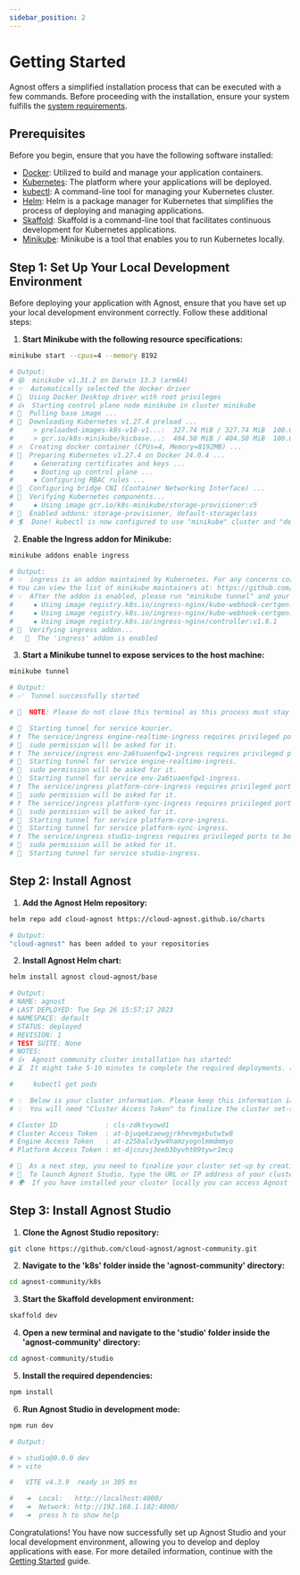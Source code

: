 ```yaml
---
sidebar_position: 2
---
```


# Getting Started

Agnost offers a simplified installation process that can be executed with a few
commands. Before proceeding with the installation, ensure your system fulfills
the [system requirements](/docs/installation/system-requirements).

## Prerequisites

Before you begin, ensure that you have the following software installed:

- [Docker](https://docs.docker.com/get-docker/): Utilized to build and manage
  your application containers.
- [Kubernetes](https://kubernetes.io/docs/setup/): The platform where your
  applications will be deployed.
- [kubectl](https://kubernetes.io/docs/tasks/tools/install-kubectl/): A
  command-line tool for managing your Kubernetes cluster.
- [Helm](https://helm.sh/docs/intro/install/): Helm is a package manager for
  Kubernetes that simplifies the process of deploying and managing applications.
- [Skaffold](https://skaffold.dev/docs/install/): Skaffold is a command-line
  tool that facilitates continuous development for Kubernetes applications.
- [Minikube](https://minikube.sigs.k8s.io/docs/start/): Minikube is a tool that
  enables you to run Kubernetes locally.

## Step 1: Set Up Your Local Development Environment

Before deploying your application with Agnost, ensure that you have set up your
local development environment correctly. Follow these additional steps:

1. **Start Minikube with the following resource specifications:**

```bash
minikube start --cpus=4 --memory 8192

# Output:
# 😄  minikube v1.31.2 on Darwin 13.3 (arm64)
# ✨  Automatically selected the docker driver
# 📌  Using Docker Desktop driver with root privileges
# 👍  Starting control plane node minikube in cluster minikube
# 🚜  Pulling base image ...
# 💾  Downloading Kubernetes v1.27.4 preload ...
#     > preloaded-images-k8s-v18-v1...:  327.74 MiB / 327.74 MiB  100.00% 6.99 Mi
#     > gcr.io/k8s-minikube/kicbase...:  404.50 MiB / 404.50 MiB  100.00% 6.29 Mi
# 🔥  Creating docker container (CPUs=4, Memory=8192MB) ...
# 🐳  Preparing Kubernetes v1.27.4 on Docker 24.0.4 ...
#     ▪ Generating certificates and keys ...
#     ▪ Booting up control plane ...
#     ▪ Configuring RBAC rules ...
# 🔗  Configuring bridge CNI (Container Networking Interface) ...
# 🔎  Verifying Kubernetes components...
#     ▪ Using image gcr.io/k8s-minikube/storage-provisioner:v5
# 🌟  Enabled addons: storage-provisioner, default-storageclass
# 🏄  Done! kubectl is now configured to use "minikube" cluster and "default" namespace by default
```

2. **Enable the Ingress addon for Minikube:**

```bash
minikube addons enable ingress

# Output:
# 💡  ingress is an addon maintained by Kubernetes. For any concerns contact minikube on GitHub.
# You can view the list of minikube maintainers at: https://github.com/kubernetes/minikube/blob/master/OWNERS
# 💡  After the addon is enabled, please run "minikube tunnel" and your ingress resources would be available at "127.0.0.1"
#     ▪ Using image registry.k8s.io/ingress-nginx/kube-webhook-certgen:v20230407
#     ▪ Using image registry.k8s.io/ingress-nginx/kube-webhook-certgen:v20230407
#     ▪ Using image registry.k8s.io/ingress-nginx/controller:v1.8.1
# 🔎  Verifying ingress addon...
#  	🌟  The 'ingress' addon is enabled
```

3. **Start a Minikube tunnel to expose services to the host machine:**

```bash
minikube tunnel

# Output:
# ✅  Tunnel successfully started

# 📌  NOTE: Please do not close this terminal as this process must stay alive for the tunnel to be accessible ...

# 🏃  Starting tunnel for service kourier.
# ❗  The service/ingress engine-realtime-ingress requires privileged ports to be exposed: [80 443]
# 🔑  sudo permission will be asked for it.
# ❗  The service/ingress env-2a6tuaenfqw1-ingress requires privileged ports to be exposed: [80 443]
# 🏃  Starting tunnel for service engine-realtime-ingress.
# 🔑  sudo permission will be asked for it.
# 🏃  Starting tunnel for service env-2a6tuaenfqw1-ingress.
# ❗  The service/ingress platform-core-ingress requires privileged ports to be exposed: [80 443]
# 🔑  sudo permission will be asked for it.
# ❗  The service/ingress platform-sync-ingress requires privileged ports to be exposed: [80 443]
# 🔑  sudo permission will be asked for it.
# 🏃  Starting tunnel for service platform-core-ingress.
# 🏃  Starting tunnel for service platform-sync-ingress.
# ❗  The service/ingress studio-ingress requires privileged ports to be exposed: [80 443]
# 🔑  sudo permission will be asked for it.
# 🏃  Starting tunnel for service studio-ingress.
```

## Step 2: Install Agnost

1. **Add the Agnost Helm repository:**

```bash
helm repo add cloud-agnost https://cloud-agnost.github.io/charts

# Output:
"cloud-agnost" has been added to your repositories
```

2. **Install Agnost Helm chart:**

```bash
helm install agnost cloud-agnost/base

# Output:
# NAME: agnost
# LAST DEPLOYED: Tue Sep 26 15:57:17 2023
# NAMESPACE: default
# STATUS: deployed
# REVISION: 1
# TEST SUITE: None
# NOTES:
# 👍  Agnost community cluster installation has started!
# ⏳  It might take 5-10 minutes to complete the required deployments. Please check your cluster deployment status by running:

#     kubectl get pods

# 💡  Below is your cluster information. Please keep this information in a safe place.
# 💡  You will need "Cluster Access Token" to finalize the cluster set-up through Agnost Studio which is installed in your Kubernetes cluster.

# Cluster ID            : cls-zdktvyowd1
# Cluster Access Token  : at-bjuqekzaewgjrkhevmgxbutwtw8
# Engine Access Token   : at-z25balv3yw4hamzyognlmmdmmyo
# Platform Access Token : mt-djcnzvj3eeb3byvht09tywr1mcq

# 📣  As a next step, you need to finalize your cluster set-up by creating your user account through Agnost Studio.
# 📣  To launch Agnost Studio, type the URL or IP address of your cluster on your browser (e.g., http(s)://<your cluster URL or IP>).
# 🌍  If you have installed your cluster locally you can access Agnost Studio at http://localhost
```

## Step 3: Install Agnost Studio

1. **Clone the Agnost Studio repository:**

```bash
git clone https://github.com/cloud-agnost/agnost-community.git
```

2. **Navigate to the 'k8s' folder inside the 'agnost-community' directory:**

```bash
cd agnost-community/k8s
```

3. **Start the Skaffold development environment:**

```bash
skaffold dev
```

4. **Open a new terminal and navigate to the 'studio' folder inside the
   'agnost-community' directory:**

```bash
cd agnost-community/studio
```

5. **Install the required dependencies:**

```bash
npm install
```

6. **Run Agnost Studio in development mode:**

```bash
npm run dev

# Output:

# > studio@0.0.0 dev
# > vite

#   VITE v4.3.9  ready in 305 ms

#   ➜  Local:   http://localhost:4000/
#   ➜  Network: http://192.168.1.102:4000/
#   ➜  press h to show help

```

Congratulations! You have now successfully set up Agnost Studio and your local
development environment, allowing you to develop and deploy applications with
ease. For more detailed information, continue with the
[Getting Started](/docs/introduction/getting-started.md) guide.
